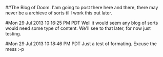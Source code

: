 ##The Blog of Doom.
I'am going to post there here and there, there may never be a archieve of sorts til I work this out later.



#Mon 29 Jul 2013 10:16:25 PM PDT
Well it would seem any blog of sorts would need some type of content. We'll see to that later, for now just testing.



#Mon 29 Jul 2013 10:18:46 PM PDT
Just a test of formating. Excuse the mess :-p

